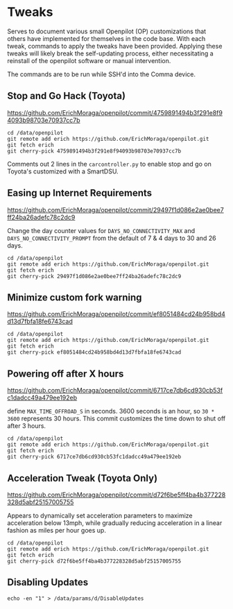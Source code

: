 # Tweaks

Serves to document various small Openpilot (OP) customizations that others have implemented for themselves in the code base.  With each tweak, commands to apply the tweaks have been provided. Applying these tweaks will likely break the self-updating process, either necessitating a reinstall of the openpilot software or manual intervention.

The commands are to be run while SSH'd into the Comma device.

## Stop and Go Hack (Toyota)

https://github.com/ErichMoraga/openpilot/commit/4759891494b3f291e8f94093b98703e70937cc7b

```
cd /data/openpilot
git remote add erich https://github.com/ErichMoraga/openpilot.git
git fetch erich
git cherry-pick 4759891494b3f291e8f94093b98703e70937cc7b
```

Comments out 2 lines in the `carcontroller.py` to enable stop and go on Toyota's customized with a SmartDSU.

## Easing up Internet Requirements

https://github.com/ErichMoraga/openpilot/commit/29497f1d086e2ae0bee7ff24ba26adefc78c2dc9

Change the day counter values for `DAYS_NO_CONNECTIVITY_MAX` and `DAYS_NO_CONNECTIVITY_PROMPT` from the default of 7 & 4 days to 30 and 26 days.

```
cd /data/openpilot
git remote add erich https://github.com/ErichMoraga/openpilot.git
git fetch erich
git cherry-pick 29497f1d086e2ae0bee7ff24ba26adefc78c2dc9
```

## Minimize custom fork warning

https://github.com/ErichMoraga/openpilot/commit/ef8051484cd24b958bd4d13d7fbfa18fe6743cad

```
cd /data/openpilot
git remote add erich https://github.com/ErichMoraga/openpilot.git
git fetch erich
git cherry-pick ef8051484cd24b958bd4d13d7fbfa18fe6743cad
```

## Powering off after X hours

https://github.com/ErichMoraga/openpilot/commit/6717ce7db6cd930cb53fc1dadcc49a479ee192eb

define `MAX_TIME_OFFROAD_S` in seconds.  3600 seconds is an hour, so `30 * 3600` represents 30 hours.  This commit customizes the time down to shut off after 3 hours.

```
cd /data/openpilot
git remote add erich https://github.com/ErichMoraga/openpilot.git
git fetch erich
git cherry-pick 6717ce7db6cd930cb53fc1dadcc49a479ee192eb
```

## Acceleration Tweak (Toyota Only)

https://github.com/ErichMoraga/openpilot/commit/d72f6be5ff4ba4b377228328d5abf25157005755

Appears to dynamically set acceleration parameters to maximize acceleration below 13mph, while gradually reducing acceleration in a linear fashion as miles per hour goes up.

```
cd /data/openpilot
git remote add erich https://github.com/ErichMoraga/openpilot.git
git fetch erich
git cherry-pick d72f6be5ff4ba4b377228328d5abf25157005755
```

## Disabling Updates

```
echo -en "1" > /data/params/d/DisableUpdates
```